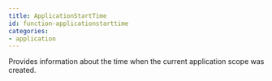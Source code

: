 ```yaml
---
title: ApplicationStartTime
id: function-applicationstarttime
categories:
- application
---
```


Provides information about the time when the current application scope was created.
